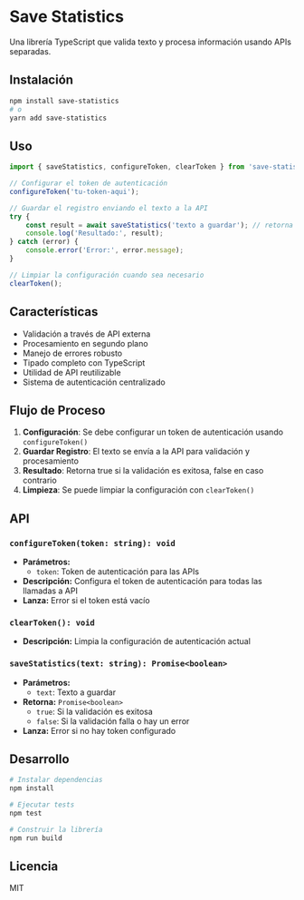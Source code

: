 # Save Statistics

Una librería TypeScript que valida texto y procesa información usando APIs separadas.

## Instalación

```bash
npm install save-statistics
# o
yarn add save-statistics
```

## Uso

```typescript
import { saveStatistics, configureToken, clearToken } from 'save-statistics';

// Configurar el token de autenticación
configureToken('tu-token-aqui');

// Guardar el registro enviando el texto a la API
try {
    const result = await saveStatistics('texto a guardar'); // retorna Promise<boolean>
    console.log('Resultado:', result);
} catch (error) {
    console.error('Error:', error.message);
}

// Limpiar la configuración cuando sea necesario
clearToken();
```

## Características

- Validación a través de API externa
- Procesamiento en segundo plano
- Manejo de errores robusto
- Tipado completo con TypeScript
- Utilidad de API reutilizable
- Sistema de autenticación centralizado

## Flujo de Proceso

1. **Configuración**: Se debe configurar un token de autenticación usando `configureToken()`
2. **Guardar Registro**: El texto se envía a la API para validación y procesamiento
3. **Resultado**: Retorna true si la validación es exitosa, false en caso contrario
4. **Limpieza**: Se puede limpiar la configuración con `clearToken()`

## API

### `configureToken(token: string): void`

- **Parámetros:**
  - `token`: Token de autenticación para las APIs
- **Descripción:** Configura el token de autenticación para todas las llamadas a API
- **Lanza:** Error si el token está vacío

### `clearToken(): void`

- **Descripción:** Limpia la configuración de autenticación actual

### `saveStatistics(text: string): Promise<boolean>`

- **Parámetros:**
  - `text`: Texto a guardar
- **Retorna:** `Promise<boolean>`
  - `true`: Si la validación es exitosa
  - `false`: Si la validación falla o hay un error
- **Lanza:** Error si no hay token configurado

## Desarrollo

```bash
# Instalar dependencias
npm install

# Ejecutar tests
npm test

# Construir la librería
npm run build
```

## Licencia

MIT 